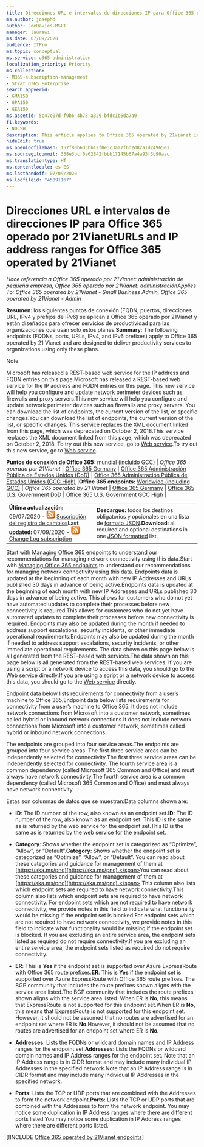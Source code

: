 ```yaml
---
title: Direcciones URL e intervalos de direcciones IP para Office 365 operado por 21Vianet
ms.author: josephd
author: JoeDavies-MSFT
manager: laurawi
ms.date: 07/09/2020
audience: ITPro
ms.topic: conceptual
ms.service: o365-administration
localization_priority: Priority
ms.collection:
- M365-subscription-management
- Strat_O365_Enterprise
search.appverid:
- GMA150
- GPA150
- GEA150
ms.assetid: 5c47c07d-f9b6-4b78-a329-bfdc1b6da7a0
f1.keywords:
- NOCSH
description: This article applies to Office 365 operated by 21Vianet in China. This article lists the URLs and IP address ranges used by Office 365 operated by 21Vianet.
hideEdit: true
ms.openlocfilehash: 157f80b6d3bb12f0e3c3aa7f6d2d82a1d24965e1
ms.sourcegitcommit: 338e3bcf0a62842fbbb17145b67a4a93f3b90aac
ms.translationtype: HT
ms.contentlocale: es-ES
ms.lasthandoff: 07/09/2020
ms.locfileid: "45091167"
---
```

# <a name="urls-and-ip-address-ranges-for-office-365-operated-by-21vianet"></a><span data-ttu-id="6463b-104">Direcciones URL e intervalos de direcciones IP para Office 365 operado por 21Vianet</span><span class="sxs-lookup"><span data-stu-id="6463b-104">URLs and IP address ranges for Office 365 operated by 21Vianet</span></span>

 <span data-ttu-id="6463b-105">*Hace referencia a Office 365 operado por 21Vianet: administración de pequeña empresa, Office 365 operado por 21Vianet: administración*</span><span class="sxs-lookup"><span data-stu-id="6463b-105">*Applies To: Office 365 operated by 21Vianet - Small Business Admin, Office 365 operated by 21Vianet - Admin*</span></span>

<span data-ttu-id="6463b-106">**Resumen**: los siguientes puntos de conexión (FQDN, puertos, direcciones URL, IPv4 y prefijos de IPv6) se aplican a Office 365 operado por 21Vianet y están diseñados para ofrecer servicios de productividad para las organizaciones que usan solo estos planes.</span><span class="sxs-lookup"><span data-stu-id="6463b-106">**Summary**: The following endpoints (FQDNs, ports, URLs, IPv4, and IPv6 prefixes) apply to Office 365 operated by 21 Vianet and are designed to deliver productivity services to organizations using only these plans.</span></span>
  
> [!NOTE]
> <span data-ttu-id="6463b-107">Microsoft has released a REST-based web service for the IP address and FQDN entries on this page.</span><span class="sxs-lookup"><span data-stu-id="6463b-107">Microsoft has released a REST-based web service for the IP address and FQDN entries on this page.</span></span> <span data-ttu-id="6463b-108">This new service will help you configure and update network perimeter devices such as firewalls and proxy servers.</span><span class="sxs-lookup"><span data-stu-id="6463b-108">This new service will help you configure and update network perimeter devices such as firewalls and proxy servers.</span></span> <span data-ttu-id="6463b-109">You can download the list of endpoints, the current version of the list, or specific changes.</span><span class="sxs-lookup"><span data-stu-id="6463b-109">You can download the list of endpoints, the current version of the list, or specific changes.</span></span> <span data-ttu-id="6463b-110">This service replaces the XML document linked from this page, which was deprecated on October 2, 2018.</span><span class="sxs-lookup"><span data-stu-id="6463b-110">This service replaces the XML document linked from this page, which was deprecated on October 2, 2018.</span></span> <span data-ttu-id="6463b-111">To try out this new service, go to [Web service](office-365-ip-web-service.md).</span><span class="sxs-lookup"><span data-stu-id="6463b-111">To try out this new service, go to [Web service](office-365-ip-web-service.md).</span></span>
  
 <span data-ttu-id="6463b-112">**Puntos de conexión de Office 365:** [mundial (incluido GCC)](urls-and-ip-address-ranges.md)  | *Office 365 operado por 21Vianet* | [Office 365 Germany](office-365-germany-endpoints.md)  |  [Office 365 Administración Pública de Estados Unidos (DoD)](office-365-u-s-government-dod-endpoints.md) | [Office 365 Administración Pública de Estados Unidos (GCC High)](office-365-u-s-government-gcc-high-endpoints.md) |</span><span class="sxs-lookup"><span data-stu-id="6463b-112">**Office 365 endpoints:** [Worldwide (including GCC)](urls-and-ip-address-ranges.md)  | *Office 365 operated by 21 Vianet* | [Office 365 Germany](office-365-germany-endpoints.md) | [Office 365 U.S. Government DoD](office-365-u-s-government-dod-endpoints.md) | [Office 365 U.S. Government GCC High](office-365-u-s-government-gcc-high-endpoints.md) |</span></span>
  
|||
|:-----|:-----|
|<span data-ttu-id="6463b-113">**Última actualización:** 09/07/2020 - ![RSS](media/5dc6bb29-25db-4f44-9580-77c735492c4b.png) [Suscripción del registro de cambios](https://endpoints.office.com/version/China?allversions=true&format=rss&clientrequestid=b10c5ed1-bad1-445f-b386-b919946339a7)</span><span class="sxs-lookup"><span data-stu-id="6463b-113">**Last updated:** 07/09/2020 - ![RSS](media/5dc6bb29-25db-4f44-9580-77c735492c4b.png) [Change Log subscription](https://endpoints.office.com/version/China?allversions=true&format=rss&clientrequestid=b10c5ed1-bad1-445f-b386-b919946339a7)</span></span>|<span data-ttu-id="6463b-114">**Descargue:** todos los destinos obligatorios y opcionales en una lista de [formato JSON](https://endpoints.office.com/endpoints/China?clientrequestid=b10c5ed1-bad1-445f-b386-b919946339a7).</span><span class="sxs-lookup"><span data-stu-id="6463b-114">**Download:** all required and optional destinations in one [JSON formatted](https://endpoints.office.com/endpoints/China?clientrequestid=b10c5ed1-bad1-445f-b386-b919946339a7) list.</span></span>  <br/> |

<span data-ttu-id="6463b-115">Start with [Managing Office 365 endpoints](managing-office-365-endpoints.md) to understand our recommendations for managing network connectivity using this data.</span><span class="sxs-lookup"><span data-stu-id="6463b-115">Start with [Managing Office 365 endpoints](managing-office-365-endpoints.md) to understand our recommendations for managing network connectivity using this data.</span></span> <span data-ttu-id="6463b-116">Endpoints data is updated at the beginning of each month with new IP Addresses and URLs published 30 days in advance of being active.</span><span class="sxs-lookup"><span data-stu-id="6463b-116">Endpoints data is updated at the beginning of each month with new IP Addresses and URLs published 30 days in advance of being active.</span></span> <span data-ttu-id="6463b-117">This allows for customers who do not yet have automated updates to complete their processes before new connectivity is required.</span><span class="sxs-lookup"><span data-stu-id="6463b-117">This allows for customers who do not yet have automated updates to complete their processes before new connectivity is required.</span></span> <span data-ttu-id="6463b-118">Endpoints may also be updated during the month if needed to address support escalations, security incidents, or other immediate operational requirements.</span><span class="sxs-lookup"><span data-stu-id="6463b-118">Endpoints may also be updated during the month if needed to address support escalations, security incidents, or other immediate operational requirements.</span></span> <span data-ttu-id="6463b-119">The data shown on this page below is all generated from the REST-based web services.</span><span class="sxs-lookup"><span data-stu-id="6463b-119">The data shown on this page below is all generated from the REST-based web services.</span></span> <span data-ttu-id="6463b-120">If you are using a script or a network device to access this data, you should go to the [Web service](office-365-ip-web-service.md) directly.</span><span class="sxs-lookup"><span data-stu-id="6463b-120">If you are using a script or a network device to access this data, you should go to the [Web service](office-365-ip-web-service.md) directly.</span></span>

<span data-ttu-id="6463b-121">Endpoint data below lists requirements for connectivity from a user’s machine to Office 365.</span><span class="sxs-lookup"><span data-stu-id="6463b-121">Endpoint data below lists requirements for connectivity from a user’s machine to Office 365.</span></span> <span data-ttu-id="6463b-122">It does not include network connections from Microsoft into a customer network, sometimes called hybrid or inbound network connections.</span><span class="sxs-lookup"><span data-stu-id="6463b-122">It does not include network connections from Microsoft into a customer network, sometimes called hybrid or inbound network connections.</span></span>

<span data-ttu-id="6463b-123">The endpoints are grouped into four service areas.</span><span class="sxs-lookup"><span data-stu-id="6463b-123">The endpoints are grouped into four service areas.</span></span> <span data-ttu-id="6463b-124">The first three service areas can be independently selected for connectivity.</span><span class="sxs-lookup"><span data-stu-id="6463b-124">The first three service areas can be independently selected for connectivity.</span></span> <span data-ttu-id="6463b-125">The fourth service area is a common dependency (called Microsoft 365 Common and Office) and must always have network connectivity.</span><span class="sxs-lookup"><span data-stu-id="6463b-125">The fourth service area is a common dependency (called Microsoft 365 Common and Office) and must always have network connectivity.</span></span>

<span data-ttu-id="6463b-126">Estas son columnas de datos que se muestran:</span><span class="sxs-lookup"><span data-stu-id="6463b-126">Data columns shown are:</span></span>

- <span data-ttu-id="6463b-127">**ID**: The ID number of the row, also known as an endpoint set.</span><span class="sxs-lookup"><span data-stu-id="6463b-127">**ID**: The ID number of the row, also known as an endpoint set.</span></span> <span data-ttu-id="6463b-128">This ID is the same as is returned by the web service for the endpoint set.</span><span class="sxs-lookup"><span data-stu-id="6463b-128">This ID is the same as is returned by the web service for the endpoint set.</span></span>

- <span data-ttu-id="6463b-129">**Category**: Shows whether the endpoint set is categorized as “Optimize”, “Allow”, or “Default”.</span><span class="sxs-lookup"><span data-stu-id="6463b-129">**Category**: Shows whether the endpoint set is categorized as “Optimize”, “Allow”, or “Default”.</span></span> <span data-ttu-id="6463b-130">You can read about these categories and guidance for management of them at [https://aka.ms/pnc](https://aka.ms/pnc).</span><span class="sxs-lookup"><span data-stu-id="6463b-130">You can read about these categories and guidance for management of them at [https://aka.ms/pnc](https://aka.ms/pnc).</span></span> <span data-ttu-id="6463b-131">This column also lists which endpoint sets are required to have network connectivity.</span><span class="sxs-lookup"><span data-stu-id="6463b-131">This column also lists which endpoint sets are required to have network connectivity.</span></span> <span data-ttu-id="6463b-132">For endpoint sets which are not required to have network connectivity, we provide notes in this field to indicate what functionality would be missing if the endpoint set is blocked.</span><span class="sxs-lookup"><span data-stu-id="6463b-132">For endpoint sets which are not required to have network connectivity, we provide notes in this field to indicate what functionality would be missing if the endpoint set is blocked.</span></span> <span data-ttu-id="6463b-133">If you are excluding an entire service area, the endpoint sets listed as required do not require connectivity.</span><span class="sxs-lookup"><span data-stu-id="6463b-133">If you are excluding an entire service area, the endpoint sets listed as required do not require connectivity.</span></span>

- <span data-ttu-id="6463b-134">**ER**: This is **Yes** if the endpoint set is supported over Azure ExpressRoute with Office 365 route prefixes.</span><span class="sxs-lookup"><span data-stu-id="6463b-134">**ER**: This is **Yes** if the endpoint set is supported over Azure ExpressRoute with Office 365 route prefixes.</span></span> <span data-ttu-id="6463b-135">The BGP community that includes the route prefixes shown aligns with the service area listed.</span><span class="sxs-lookup"><span data-stu-id="6463b-135">The BGP community that includes the route prefixes shown aligns with the service area listed.</span></span> <span data-ttu-id="6463b-136">When ER is **No**, this means that ExpressRoute is not supported for this endpoint set.</span><span class="sxs-lookup"><span data-stu-id="6463b-136">When ER is **No**, this means that ExpressRoute is not supported for this endpoint set.</span></span> <span data-ttu-id="6463b-137">However, it should not be assumed that no routes are advertised for an endpoint set where ER is **No**.</span><span class="sxs-lookup"><span data-stu-id="6463b-137">However, it should not be assumed that no routes are advertised for an endpoint set where ER is **No**.</span></span>

- <span data-ttu-id="6463b-138">**Addresses**: Lists the FQDNs or wildcard domain names and IP Address ranges for the endpoint set.</span><span class="sxs-lookup"><span data-stu-id="6463b-138">**Addresses**: Lists the FQDNs or wildcard domain names and IP Address ranges for the endpoint set.</span></span> <span data-ttu-id="6463b-139">Note that an IP Address range is in CIDR format and may include many individual IP Addresses in the specified network.</span><span class="sxs-lookup"><span data-stu-id="6463b-139">Note that an IP Address range is in CIDR format and may include many individual IP Addresses in the specified network.</span></span>
 
- <span data-ttu-id="6463b-140">**Ports**: Lists the TCP or UDP ports that are combined with the Addresses to form the network endpoint.</span><span class="sxs-lookup"><span data-stu-id="6463b-140">**Ports**: Lists the TCP or UDP ports that are combined with the Addresses to form the network endpoint.</span></span> <span data-ttu-id="6463b-141">You may notice some duplication in IP Address ranges where there are different ports listed.</span><span class="sxs-lookup"><span data-stu-id="6463b-141">You may notice some duplication in IP Address ranges where there are different ports listed.</span></span>

[!INCLUDE [Office 365 operated by 21Vianet endpoints](./includes/office-365-operated-by-21vianet-endpoints.md)]


